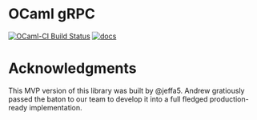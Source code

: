 # OCaml gRPC

[![OCaml-CI Build Status](https://img.shields.io/endpoint?url=https%3A%2F%2Fci.ocamllabs.io%2Fbadge%2Fjeffa5%2Focaml-grpc%2Fmaster&logo=ocaml)](https://ci.ocamllabs.io/github/jeffa5/ocaml-grpc)
[![docs](https://img.shields.io/badge/doc-online-blue.svg)](https://dialohq.github.io/ocaml-grpc)

# Acknowledgments

This MVP version of this library was built by @jeffa5. Andrew gratiously passed the baton to our team to develop it into a full fledged production-ready implementation.
